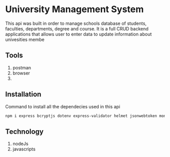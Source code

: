 # University Management System

This api was built in order to manage schools database of students, faculties, departments, degree and course. It is a full CRUD backend applications
that allows user to  enter data to update information about univesities membe

## Tools

1. postman
2. browser
3.

## Installation

Command to install all the dependecies used in this api 
```bash
npm i express bcryptjs dotenv express-validator helmet jsonwebtoken mongoose morgan nodemon
```

## Technology

1. nodeJs
2. javascripts



